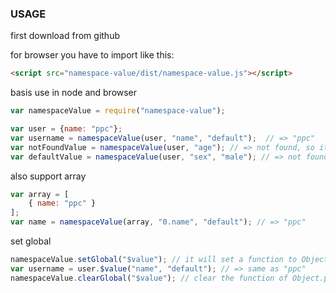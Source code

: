 ### USAGE
first download from github

for browser you have to import like this:
```html
<script src="namespace-value/dist/namespace-value.js"></script>
```
basis use in node and browser
``` js
var namespaceValue = require("namespace-value");

var user = {name: "ppc"};
var username = namespaceValue(user, "name", "default");  // => "ppc"
var notFoundValue = namespaceValue(user, "age"); // => not found, so it return undefined
var defaultValue = namespaceValue(user, "sex", "male"); // => not found, so it return default value "male".
```
also support array
```js
var array = [
    { name: "ppc" }
];
var name = namespaceValue(array, "0.name", "default"); // => "ppc"
```

set global
```js
namespaceValue.setGlobal("$value"); // it will set a function to Object.prototype
var username = user.$value("name", "default"); // => same as "ppc"
namespaceValue.clearGlobal("$value"); // clear the function of Object.prototype
```
